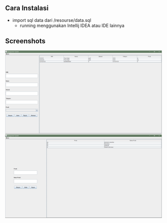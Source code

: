 ## Cara Instalasi
- import sql data dari /resourse/data.sql
  - running menggunakan Intellij IDEA atau IDE lainnya


## Screenshots

![Screenshot 1](./screenshots/screenshot-1-updated.png)
![Screenshot 2](./screenshots/screenshot-2.png)